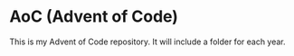# AoC (Advent of Code)
This is my Advent of Code repository. It will include a folder for each year.